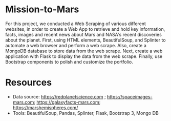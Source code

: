 # Mission-to-Mars

For this project, we conducted a Web Scraping of various different websites, in order to create a Web App to retrieve and hold key information, facts, images and recent news about Mars and NASA's recent discoveries about the planet.
First, using HTML elements, BeautifulSoup, and Splinter to automate a web browser and perform a web scrape. Also, create a MongoDB database to store data from the web scrape. Next, create a web application with Flask to display the data from the web scrape. Finally, use Bootstrap components to polish and customize the portfolio.

# Resources 
* Data source: https://redplanetscience.com ; https://spaceimages-mars.com; https://galaxyfacts-mars.com; https://marshemispheres.com/
* Tools: BeautifulSoup, Pandas, Splinter,  Flask, Bootstrap 3, Mongo DB
